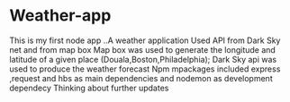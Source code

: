 # Weather-app
This is my first node app ..A weather application
Used API from Dark Sky net and from map box
Map box was used to generate the longitude and latitude of a given place (Douala,Boston,Philadelphia);
Dark Sky api was used to produce the weather forecast
Npm mpackages included express ,request and hbs as main dependencies and nodemon as development dependecy
Thinking about further updates
